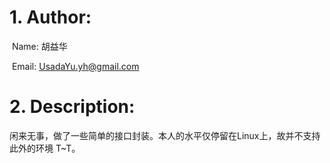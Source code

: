 # 1. Author:

​	Name: 胡益华

​	Email: UsadaYu.yh@gmail.com




# 2. Description:

​	闲来无事，做了一些简单的接口封装。本人的水平仅停留在Linux上，故并不支持此外的环境 T~T。
